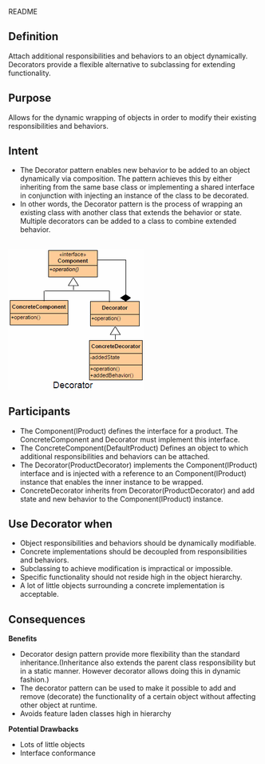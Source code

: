 README

## Definition ##
Attach additional responsibilities and behaviors to an object dynamically. Decorators provide a flexible alternative to subclassing for extending functionality.

## Purpose ##

Allows for the dynamic wrapping of objects in order to modify their existing responsibilities and behaviors.

## Intent ##

*	The Decorator pattern enables new behavior to be added to an object dynamically via composition. The pattern achieves this by either inheriting from the same base class or implementing a shared interface in conjunction with injecting an instance of the class to be decorated.
*	In other words, the Decorator pattern is the process of wrapping an existing class with another class that extends the behavior or state. Multiple decorators can be added to a class to combine extended behavior.

##
![alt text](./Images/Decorator.md.png "Decorator")
##

## Participants ##

+	The Component(IProduct) defines the interface for a product. The ConcreteComponent and Decorator must implement this interface.
+	The ConcreteComponent(DefaultProduct) Defines an object to which additional responsibilities and behaviors can be attached.
+	The Decorator(ProductDecorator) implements the Component(IProduct) interface and is injected with a reference to an Component(IProduct) instance that enables the inner instance to be wrapped.
+	ConcreteDecorator inherits from Decorator(ProductDecorator) and add state and new behavior to the Component(IProduct) instance.

## Use Decorator when ##
+	 Object responsibilities and behaviors should be dynamically modifiable.
+	 Concrete implementations should be decoupled from responsibilities and behaviors.
+	 Subclassing to achieve modification is impractical or impossible.
+	 Specific functionality should not reside high in the object hierarchy.
+	 A lot of little objects surrounding a concrete implementation is acceptable.

## Consequences ##

**Benefits**

+	Decorator design pattern provide more flexibility than the standard inheritance.(Inheritance also extends the parent class responsibility but in a static manner. However decorator allows doing this in dynamic fashion.)
+	The decorator pattern can be used to make it possible to add and remove (decorate) the functionality of a certain object without affecting other object at runtime.
+	Avoids feature laden classes high in hierarchy

**Potential Drawbacks**

+	Lots of little objects
+	Interface conformance

